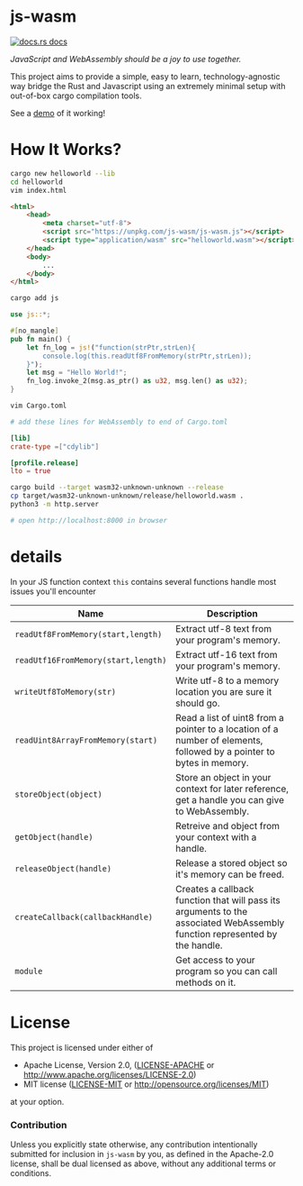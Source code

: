 # js-wasm
<a href="https://docs.rs/js"><img src="https://img.shields.io/badge/docs-latest-blue.svg?style=flat-square" alt="docs.rs docs" /></a>

*JavaScript and WebAssembly should be a joy to use together.*

This project aims to provide a simple, easy to learn, technology-agnostic way bridge the Rust and Javascript using an extremely minimal setup with out-of-box cargo compilation tools.

See a [demo](https://richardanaya.github.io/js-wasm/examples/snake/index.html) of it working!

# How It Works?
```bash
cargo new helloworld --lib
cd helloworld
vim index.html
```
```html
<html>
    <head>
        <meta charset="utf-8">
        <script src="https://unpkg.com/js-wasm/js-wasm.js"></script>
        <script type="application/wasm" src="helloworld.wasm"></script>
    </head>
    <body>
        ...
    </body>
</html>
```
```bash
cargo add js
```
```rust
use js::*;

#[no_mangle]
pub fn main() {
    let fn_log = js!("function(strPtr,strLen){
        console.log(this.readUtf8FromMemory(strPtr,strLen)); 
    }");
    let msg = "Hello World!";
    fn_log.invoke_2(msg.as_ptr() as u32, msg.len() as u32);
}
```
```bash
vim Cargo.toml
```
```toml
# add these lines for WebAssembly to end of Cargo.toml

[lib]
crate-type =["cdylib"]

[profile.release]
lto = true
```
```bash
cargo build --target wasm32-unknown-unknown --release
cp target/wasm32-unknown-unknown/release/helloworld.wasm .
python3 -m http.server

# open http://localhost:8000 in browser
```

# details 
In your JS function context `this` contains several functions handle most issues you'll encounter

| Name          | Description   |
| ------------- | ------------- |
| `readUtf8FromMemory(start,length)` | Extract utf-8 text from your program's memory. |
| `readUtf16FromMemory(start,length)` | Extract utf-16 text from your program's memory. |
| `writeUtf8ToMemory(str)` | Write utf-8 to a memory location you are sure it should go. |
| `readUint8ArrayFromMemory(start)` | Read a list of uint8 from a pointer to a location of a number of elements, followed by a pointer to bytes in memory. |
| `storeObject(object)` | Store an object in your context for later reference, get a handle you can give to WebAssembly. |
| `getObject(handle)` | Retreive and object from your context with a handle. |
| `releaseObject(handle)` | Release a stored object so it's memory can be freed. |
| `createCallback(callbackHandle)` | Creates a callback function that will pass its arguments to the associated WebAssembly function represented by the handle. |
| `module` | Get access to your program so you can call methods on it. |

# License

This project is licensed under either of

 * Apache License, Version 2.0, ([LICENSE-APACHE](LICENSE-APACHE) or
   http://www.apache.org/licenses/LICENSE-2.0)
 * MIT license ([LICENSE-MIT](LICENSE-MIT) or
   http://opensource.org/licenses/MIT)

at your option.

### Contribution

Unless you explicitly state otherwise, any contribution intentionally submitted
for inclusion in `js-wasm` by you, as defined in the Apache-2.0 license, shall be
dual licensed as above, without any additional terms or conditions.
